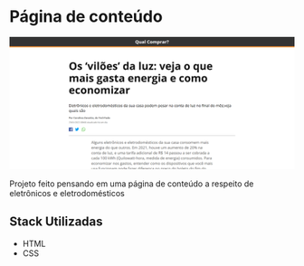 # Página de conteúdo

![Print da página](git_print/Captura%20de%20tela%202025-04-29%20131046.png)

 Projeto feito pensando em uma página de conteúdo a respeito de eletrônicos e eletrodomésticos

## Stack Utilizadas
 - HTML
 - CSS
